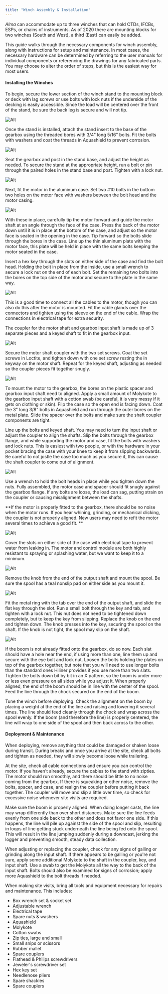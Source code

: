 ```yaml
---
title: "Winch Assembly & Installation"
---
```


*Alma* can accommodate up to three winches that can hold CTDs, IFCBs, ESPs, or chains of instruments. As of 2020 there are mounting blocks for two winches (South and West), a third (East) can easily be added.

This guide walks through the necessary components for winch assembly, along with instructions for setup and maintenance. In most cases, the necessary hardware can be determined by referring to the user manuals for individual components or referencing the drawings for any fabricated parts. You may choose to alter the order of steps, but this is the easiest way for most users.

#### Installing the Winches

To begin, secure the lower section of the winch stand to the mounting block or deck with lag screws or use bolts with lock nuts if the underside of the decking is easily accessible. Since the load will be centered over the front of the stand, be sure the back leg is secure and will not tip.

![Alt](/images/Winch1.jpeg)

Once the stand is installed, attach the stand insert to the base of the gearbox using the threaded bores with 3/4" long 5/16" bolts. Fit the bolts with washers and coat the threads in Aquashield to prevent corrosion.

![Alt](/images/Winch2.jpeg)

Seat the gearbox and post in the stand base, and adjust the height as needed. To secure the stand at the appropriate height, run a bolt or pin through the paired holes in the stand base and post. Tighten with a lock nut.

![Alt](/images/Winch3.jpeg)


Next, fit the motor in the aluminum case. 
Set two #10 bolts in the bottom two holes on the motor face with washers between the bolt head and the motor casing. 

![Alt](/images/Winch4.jpeg)

With these in place, carefully tip the motor forward and guide the motor shaft at an angle through the face of the case. Press the back of the motor down until it is in place at the bottom of the case, and adjust so the motor face is seated in the opening in the case. Tip forward so the bolts slide through the bores in the case. Line up the thin aluminum plate with the motor face, this plate will be held in place with the same bolts keeping the motor seated in the case.

Insert a hex key through the slots on either side of the case and find the bolt head. Holding the bolt in place from the inside, use a small wrench to secure a lock nut on the end of each bolt. Set the remaining two bolts into the bores on the top side of the motor and secure to the plate in the same way.

![Alt](/images/Winch5.jpeg)

This is a good time to connect all the cables to the motor, though you can also do this after the motor is mounted. Fit the cable glands over the connectors and tighten using the sleeve on the end of the cable. Wrap the connections in electrical tape for extra security.

The coupler for the motor shaft and gearbox input shaft is made up of 3 separate pieces and a keyed shaft to fit in the gearbox input.

![Alt](/images/Winch6.jpeg)

Secure the motor shaft coupler with the two set screws. Coat the set screws in Loctite, and tighten down with one set screw resting the in keyway on the motor shaft. Repeat for the keyed shaft, adjusting as needed so the coupler pieces fit together snugly.

![Alt](/images/Winch7.jpeg)

To mount the motor to the gearbox, the bores on the plastic spacer and gearbox input shaft need to aligned. Apply a small amount of Molykote to the gearbox input shaft with a cotton swab (be careful, it is very messy if it gets on clothing or skin). Filp the case so the open end is facing down. Coat the 3" long 3/8" bolts in Aquashield and run through the outer bores on the metal plate. Slide the spacer over the bolts and make sure the shaft coupler components are tight.  

Line up the bolts and keyed shaft. You may need to turn the input shaft or adjust the coupler to align the shafts. Slip the bolts through the gearbox flange, and while supporting the motor and case, fit the bolts with washers and lock nuts. This is easiest with two people, or with the hardware in your pocket bracing the case with your knee to keep it from slipping backwards. Be careful to not jostle the case too much as you secure it, this can cause the shaft coupler to come out of alignment.

![Alt](/images/Winch8.jpeg)

Use a wrench to hold the bolt heads in place while you tighten down the nuts. Fully assembled, the motor case and spacer should fit snugly against the gearbox flange. If any bolts are loose, the load can sag, putting strain on the coupler or causing misalignment between the shafts.

**If the motor is properly fitted to the gearbox, there should be no noise when the motor runs. If you hear whining, grinding, or mechanical clicking, the coupler is not properly aligned. New users may need to refit the motor several times to achieve a good fit. **

![Alt](/images/Winch9.jpeg)

Cover the slots on either side of the case with electrical tape to prevent water from leaking in. The motor and control module are both highly resistant to spraying or splashing water, but we want to keep it to a minimum.

![Alt](/images/Winch10.jpeg)

Remove the knob from the end of the output shaft and mount the spool. Be sure the spool has a teal nonslip pad on either side as you mount it. 

![Alt](/images/Winch11.jpeg)

Fit the metal ring with the tab over the end of the output shaft, and slide the flat key through the slot. Run a small bolt through the key and tab, and tighten with a lock nut. This nut does not need to be tightened down completely, but to keep the key from slipping. Replace the knob on the end and tighten down. The knob presses into the key, securing the spool on the shaft. If the knob is not tight, the spool may slip on the shaft.

![Alt](/images/Winch12.jpeg)

If the boom is not already fitted onto the gearbox, do so now. Each slat should have a hole near the end, if using more than one, line them up and secure with the eye bolt and lock nut. Loosen the bolts holding the plates on top of the gearbox together, but note that you will need to use longer bolts than the standard ones Hiliner provides if you use more than two slats. Tighten the bolts down bit by bit in an X pattern, so the boom is under more or less even pressure on all sides while you adjust it. When properly aligned, the end of the boom should be in line with the center of the spool. Feed the line through the chock secured on the end of the boom.

Tune the winch before deploying. Check the alignment on the boom by placing a weight at the end of the line and raising and lowering it several times. The line should feed cleanly through the chock and wrap across the spool evenly. If the boom (and therefore the line) is properly centered, the line will wrap to one side of the spool and then back across to the other. 

#### Deployment & Maintenance
When deploying, remove anything that could be damaged or shaken loose during transit. During breaks and once you arrive at the site, check all bolts and tighten as needed, they will slowly become loose while trailering.

At the site, check all cable connections and ensure you can control the motor. If you haven't already, secure the cables to the stand with zipties. The motor should run smoothly, and there should be little to no noise coming from the gearbox. If there is squeaking or other noise, remove the bolts, spacer, and case, and realign the coupler before putting it back together. The coupler will move and slip a little over time, so check for excessive noise whenever site visits are required.

Make sure the boom is properly aligned. When doing longer casts, the line may wrap differently than over short distances. Make sure the line feeds evenly from one side back to the other and does not favor one side. If this happens, the line will pile up against the side of the spool and slip, resulting in loops of line getting stuck underneath the line being fed onto the spool. This will result in the line jumping suddenly during a downcast, jerking the logger and preventing smooth, steady data collection.

When adjusting or replacing the coupler, check for any signs of galling or grinding along the input shaft. If there appears to be galling or you're not sure, apply some additional Molykote to the shaft in the coupler, key, and input shaft. Use a swab to get the Molykote all the way to the back of the input shaft. Bolts should also be examined for signs of corrosion; apply more Aquashield to the bolt threads if needed.

When making site visits, bring all tools and equipment necessary for repairs and maintenance. This includes:

- Box wrench set & socket set
- Adjustable wrench
- Electrical tape
- Spare nuts & washers
- Aquashield
- Molykote
- Cotton swabs
- Zip ties, large and small
- Small snips or scissors
- Rubber mallet
- Spare couplers
- Flathead & Philips screwdrivers
- Jeweler's screwdriver set
- Hex key set
- Needlenose pliers
- Spare shackles
- Spare couplers
